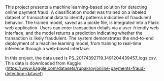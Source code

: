 This project presents a machine learning-based solution for detecting online payment fraud. A classification model was trained on a labeled dataset of transactional data to identify patterns indicative of fraudulent behavior. The trained model, saved as a pickle file, is integrated into a Flask web application. Users can enter transaction details via a user-friendly web interface, and the model returns a prediction indicating whether the transaction is likely fraudulent. The system demonstrates the end-to-end deployment of a machine learning model, from training to real-time inference through a web-based interface.

In this project, the data used is PS_20174392719_1491204439457_logs.csv. This data is downloaded from Kaggle (https://www.kaggle.com/datasets/rupakroy/online-payments-fraud-detection-dataset)
